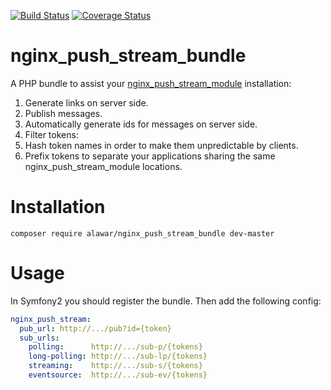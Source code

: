 [![Build Status](https://travis-ci.org/AlexeyKupershtokh/nginx_push_stream_bundle.png?branch=master)](https://travis-ci.org/AlexeyKupershtokh/nginx_push_stream_bundle)
[![Coverage Status](https://coveralls.io/repos/AlexeyKupershtokh/nginx_push_stream_bundle/badge.png)](https://coveralls.io/r/AlexeyKupershtokh/nginx_push_stream_bundle)

nginx_push_stream_bundle
========================
A PHP bundle to assist your [nginx_push_stream_module](https://github.com/wandenberg/nginx-push-stream-module) installation:
 1. Generate links on server side.
 2. Publish messages.
 3. Automatically generate ids for messages on server side.
 4. Filter tokens:
   1. Hash token names in order to make them unpredictable by clients.
   2. Prefix tokens to separate your applications sharing the same nginx_push_stream_module locations.
 
Installation
============
`composer require alawar/nginx_push_stream_bundle dev-master`

Usage
=====
In Symfony2 you should register the bundle.
Then add the following config:
```yaml
nginx_push_stream:
  pub_url: http://.../pub?id={token}
  sub_urls:
    polling:      http://.../sub-p/{tokens}
    long-polling: http://.../sub-lp/{tokens}
    streaming:    http://.../sub-s/{tokens}
    eventsource:  http://.../sub-ev/{tokens}
```
